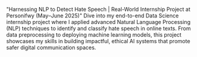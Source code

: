"Harnessing NLP to Detect Hate Speech | Real-World Internship Project at Personifwy (May–June 2025)"
Dive into my end-to-end Data Science internship project where I applied advanced Natural Language Processing (NLP) techniques to identify and classify hate speech in online texts. From data preprocessing to deploying machine learning models, this project showcases my skills in building impactful, ethical AI systems that promote safer digital communication spaces.

